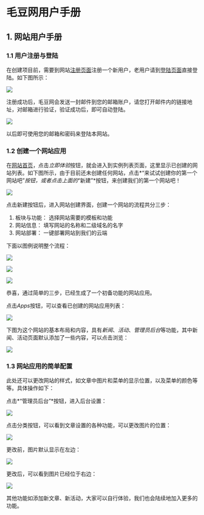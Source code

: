 # 毛豆网用户手册
## 1. 网站用户手册

### 1.1 用户注册与登陆

在创建项目前，需要到网站[注册页面](https://maodouapp.com/register)注册一个新用户，老用户请到[登陆页面](https://maodouapp.com/login)直接登陆。如下图所示：

![](https://i.imgur.com/9SpPaCv.png)

注册成功后，毛豆网会发送一封邮件到您的邮箱账户，请您打开邮件内的链接地址，对邮箱进行验证，验证成功后，即可自动登陆。

![](http://7xr656.com1.z0.glb.clouddn.com/maodou/email-varify.png)

以后即可使用您的邮箱和密码来登陆本网站。

### 1.2 创建一个网站应用

在[网站首页](https://maodouapp.com/)，点击*立即体验*按钮，就会进入到实例列表页面，这里显示已创建的网站列表。如下图所示，由于目前还未创建任何网站，点击*“来试试创建你的第一个网站吧”*按钮，或者点击上面的*“新建”*按钮，来创建我们的第一个网站吧！

![](http://7xr656.com1.z0.glb.clouddn.com/new-app-page.png)

点击新建按钮后，进入网站创建界面，创建一个网站的流程共分三步：

1. 板块与功能： 选择网站需要的模板和功能
2. 网站信息： 填写网站的名称和二级域名的名字
3. 网站部署： 一键部署网站到我们的云端

下面以图例说明整个流程：

![](http://7xr656.com1.z0.glb.clouddn.com/maodou/app-muban.png)

![](http://7xr656.com1.z0.glb.clouddn.com/maodou/app-info.png)

![](http://7xr656.com1.z0.glb.clouddn.com/maodou/app-deploy.png)

恭喜，通过简单的三步，已经生成了一个初备功能的网站应用。

点击*Apps*按钮，可以查看已创建的网站应用列表：

![](http://7xr656.com1.z0.glb.clouddn.com/maodou/app-instance.png)

下图为这个网站的基本布局和内容，具有*新闻*、*活动*、*管理员后台*等功能，其中新闻、活动页面默认添加了一些内容，可以点击浏览：

![](http://7xr656.com1.z0.glb.clouddn.com/maodou/app-final.png)

### 1.3 网站应用的简单配置

此处还可以更改网站的样式，如文章中图片和菜单的显示位置，以及菜单的颜色等等。具体操作如下：

点击*“管理员后台”*按钮，进入后台设置：

![](http://7xr656.com1.z0.glb.clouddn.com/maodou/app-admin.png)

点击分类按钮，可以看到文章设置的各种功能，可以更改图片的位置：

![](http://7xr656.com1.z0.glb.clouddn.com/maodou/app-post.png)

更改前，图片默认显示在左边：

![](http://7xr656.com1.z0.glb.clouddn.com/maodou/app-pic-left.png)

更改后，可以看到图片已经位于右边：

![](http://7xr656.com1.z0.glb.clouddn.com/maodou/app-pic-right.png)

其他功能如添加新文章、新活动，大家可以自行体验，我们也会陆续地加入更多的功能。
